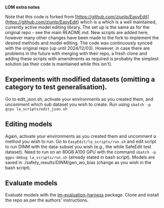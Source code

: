 **LOM extra notes**

Note that this code is forked from [https://github.com/zjunlp/EasyEdit](https://github.com/zjunlp/EasyEdit) which is a which is a well maintained, currently active model editing library. 
The set up is the same as for the original repo - see the main README.md. 
New scripts are added here, however many other changes have been made to the fork to implement the desired methods and model editing. 
The code was continuously synced with the original repo (up until 2024/12/03). 
However, in case there are problems in the future with merging with their repo, a fresh clone and adding these scripts with amendments as required is probably the simplest solution (as their code is maintained while this isn't). 


## Experiments with modified datasets (omitting a category to test generalisation). 
Go to edit_json.sh, activate your environments as you created them, and uncomment which sub dataset you wish to create. 
Run using ``sbatch -p qcpu la_scripts/edit_json.sh``

## Editing models
Again, activate your environments as you created them and uncomment a method you wish to run. 
Go to ``EasyEdit/la_scripts/run.sh`` and edit script to run DINM with the data-subset you wish (e.g., the while SafeEdit test dataset). 
Need to run on an 80GB A100 GPU with the command ``sbatch -p qgpu-debug la_scripts/run.sh`` (already stated in bash script).
Models are saved in ./safety_results/DINM/gen_wo_bias (change as you wish in the bash script). 

## Evaluate models
Evaluate models with the [lm-evaluation-harness](https://github.com/EleutherAI/lm-evaluation-harness) package. 
Clone and install the repo as per the authors' instructions. 




